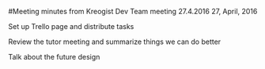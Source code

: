 #Meeting minutes from Kreogist Dev Team meeting 27.4.2016
27, April, 2016

Set up Trello page and distribute tasks

Review the tutor meeting and summarize things we can do better

Talk about the future design